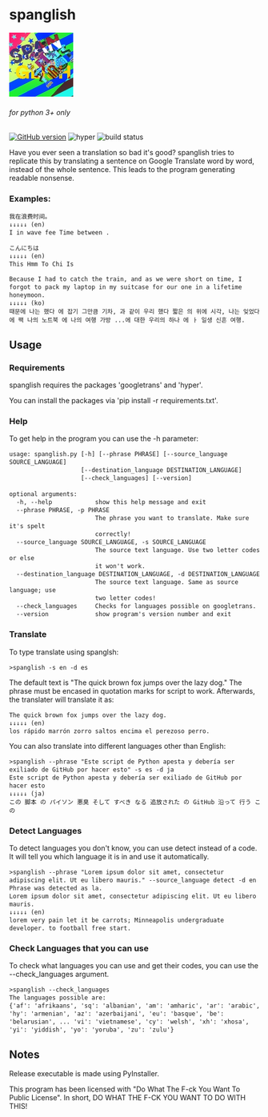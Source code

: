 # spanglish
[![the logo](https://raw.githubusercontent.com/exurd/spanglish/master/docs/logo.png)](https://github.com/exurd/spanglish/ "at least it has more of a reason to live than smilk.")
###### for python 3+ only
[![GitHub version](https://badge.fury.io/gh/exurd%2Fspanglish.svg)](https://badge.fury.io/gh/exurd%2Fspanglish) ![hyper](https://img.shields.io/badge/runs%20better%20with-hyper-red "i mean, someone said so.") ![build status](https://img.shields.io/badge/build%20status-%C2%A1Muy%20bien!-green "that's good!")

Have you ever seen a translation so bad it's good? spanglish tries to replicate this by translating a sentence on Google Translate word by word, instead of the whole sentence. This leads to the program generating readable nonsense.

### Examples:

```
我在浪费时间。
↓↓↓↓↓ (en)
I in wave fee Time between .
```

```
こんにちは
↓↓↓↓↓ (en)
This Hmm To Chi Is
```

```
Because I had to catch the train, and as we were short on time, I forgot to pack my laptop in my suitcase for our one in a lifetime honeymoon.
↓↓↓↓↓ (ko)
때문에 나는 했다 에 잡기 그만큼 기차, 과 같이 우리 했다 짧은 의 위에 시각, 나는 잊었다 에 팩 나의 노트북 에 나의 여행 가방 ...에 대한 우리의 하나 에 ㅏ 일생 신흔 여행.
```

## Usage

### Requirements

spanglish requires the packages 'googletrans' and 'hyper'.

You can install the packages via 'pip install -r requirements.txt'.

### Help

To get help in the program you can use the -h parameter:

```
usage: spanglish.py [-h] [--phrase PHRASE] [--source_language SOURCE_LANGUAGE]
                    [--destination_language DESTINATION_LANGUAGE]
                    [--check_languages] [--version]

optional arguments:
  -h, --help            show this help message and exit
  --phrase PHRASE, -p PHRASE
                        The phrase you want to translate. Make sure it's spelt
                        correctly!
  --source_language SOURCE_LANGUAGE, -s SOURCE_LANGUAGE
                        The source text language. Use two letter codes or else
                        it won't work.
  --destination_language DESTINATION_LANGUAGE, -d DESTINATION_LANGUAGE
                        The source text language. Same as source language; use
                        two letter codes!
  --check_languages     Checks for languages possible on googletrans.
  --version             show program's version number and exit
```

### Translate

To type translate using spanglsh:

```
>spanglish -s en -d es
```
The default text is "The quick brown fox jumps over the lazy dog." The phrase must be encased in quotation marks for script to work. Afterwards, the translater will translate it as:

```
The quick brown fox jumps over the lazy dog.
↓↓↓↓↓ (en)
los rápido marrón zorro saltos encima el perezoso perro.
```

You can also translate into different languages other than English:

```
>spanglish --phrase "Este script de Python apesta y debería ser exiliado de GitHub por hacer esto" -s es -d ja
Este script de Python apesta y debería ser exiliado de GitHub por hacer esto
↓↓↓↓↓ (ja)
この 脚本 の パイソン 悪臭 そして すべき なる 追放された の GitHub 沿って 行う この
```

### Detect Languages

To detect languages you don't know, you can use detect instead of a code. It will tell you which language it is in and use it automatically.
```
>spanglish --phrase "Lorem ipsum dolor sit amet, consectetur adipiscing elit. Ut eu libero mauris." --source_language detect -d en
Phrase was detected as la.
Lorem ipsum dolor sit amet, consectetur adipiscing elit. Ut eu libero mauris.
↓↓↓↓↓ (en)
lorem very pain let it be carrots; Minneapolis undergraduate developer. to football free start.
```

### Check Languages that you can use

To check what languages you can use and get their codes, you can use the --check_languages argument.
```
>spanglish --check_languages
The languages possible are:
{'af': 'afrikaans', 'sq': 'albanian', 'am': 'amharic', 'ar': 'arabic', 'hy': 'armenian', 'az': 'azerbaijani', 'eu': 'basque', 'be': 'belarusian', ... 'vi': 'vietnamese', 'cy': 'welsh', 'xh': 'xhosa', 'yi': 'yiddish', 'yo': 'yoruba', 'zu': 'zulu'}
```

## Notes

Release executable is made using PyInstaller.

This program has been licensed with "Do What The F-ck You Want To Public License". In short, DO WHAT THE F-CK YOU WANT TO DO WITH THIS!
